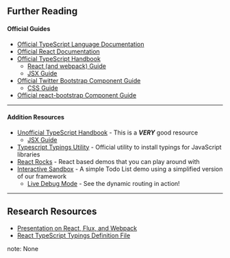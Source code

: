 ##  Further Reading

#### Official Guides

* [Official TypeScript Language Documentation](https://www.typescriptlang.org/)
* [Official React Documentation](https://facebook.github.io/react/)
* [Official TypeScript Handbook](https://www.typescriptlang.org/docs/tutorial.html)
    * [React (and webpack) Guide](https://www.typescriptlang.org/docs/handbook/react-&-webpack.html)
    * [JSX Guide](https://www.typescriptlang.org/docs/handbook/jsx.html)
* [Official Twitter Bootstrap Component Guide](http://getbootstrap.com/components/)
    * [CSS Guide](http://getbootstrap.com/css/)
* [Official react-bootstrap Component Guide](https://react-bootstrap.github.io/components.html)

---

#### Addition Resources

* [Unofficial TypeScript Handbook](https://basarat.gitbooks.io/typescript/content/) - This is a ***VERY*** good resource
    * [JSX Guide](https://basarat.gitbooks.io/typescript/content/docs/jsx/tsx.html)
* [Typescript Typings Utility](https://github.com/typings/typings) - Official utility to install typings for JavaScript libraries
* [React Rocks](https://react.rocks/) - React based demos that you can play around with
* [Interactive Sandbox](http://codepen.io/patsissons/pen/wWVEEj) - A simple Todo List demo using a simplified version of our framework
    * [Live Debug Mode](http://s.codepen.io/patsissons/debug/wWVEEj) - See the dynamic routing in action!

---

## Research Resources

* [Presentation on React, Flux, and Webpack](http://josherich.github.io/react-flux-webpack-slide)    
* [React TypeScript Typings Definition File](https://github.com/DefinitelyTyped/DefinitelyTyped/blob/master/react/react.d.ts)

note:
    None
